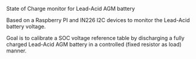 State of Charge monitor for Lead-Acid AGM battery

Based on a Raspberry PI and IN226 I2C devices to monitor the Lead-Acid battery voltage.

Goal is to calibrate a SOC voltage reference table by discharging a fully charged
Lead-Acid AGM battery in a controlled (fixed resistor as load) manner.
